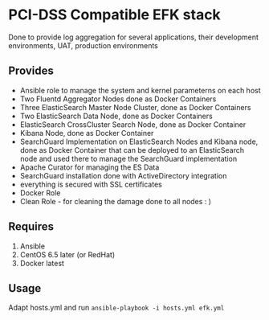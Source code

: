# PCI-DSS Compatible EFK stack
Done to provide log aggregation for several applications, their development environments, UAT, production environments


## Provides

* Ansible role to manage the system and kernel parameterns on each host
* Two Fluentd Aggregator Nodes done as Docker Containers
* Three ElasticSearch Master Node Cluster, done as Docker Containers
* Two ElasticSearch Data Node, done as Docker Containers
* ElasticSearch CrossCluster Search Node, done as Docker Container
* Kibana Node, done as Docker Container
* SearchGuard Implementation on ElasticSearch Nodes and Kibana node, done as Docker Container that can be deployed to an ElasticSearch node and used there to manage the SearchGuard implementation
* Apache Curator for managing the ES Data
* SearchGuard installation done with ActiveDirectory integration
* everything is secured with SSL certificates
* Docker Role
* Clean Role - for cleaning the damage done to all nodes : )


## Requires

1. Ansible
2. CentOS 6.5 later (or RedHat)
3. Docker latest

## Usage
Adapt hosts.yml and run `ansible-playbook -i hosts.yml efk.yml`
